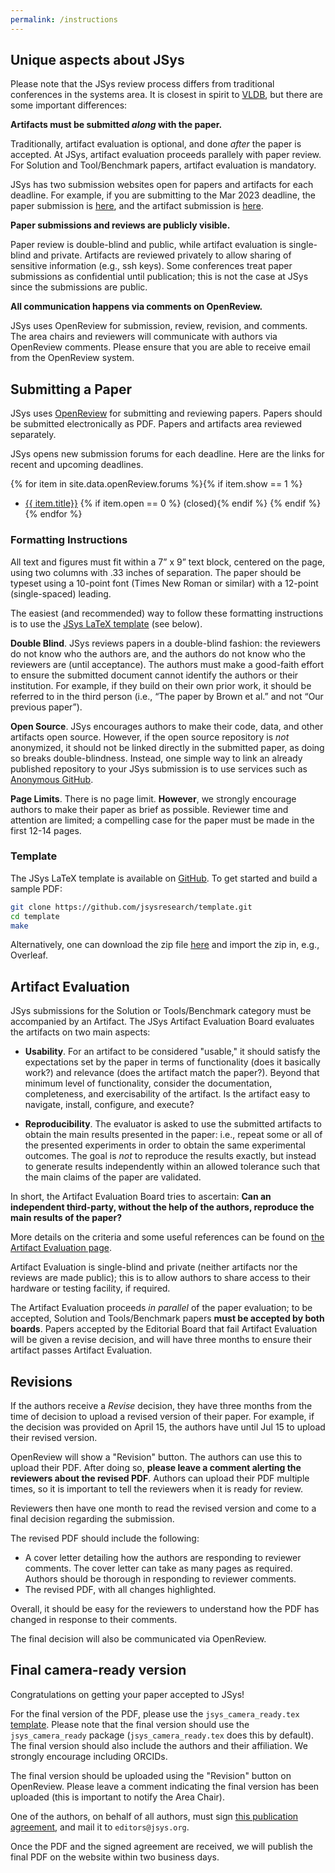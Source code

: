```yaml
---
permalink: /instructions
---
```


## Unique aspects about JSys

Please note that the JSys review process differs from traditional conferences in the systems area. It is closest in spirit to [VLDB](https://www.vldb.org/), but there are some important differences:

**Artifacts must be submitted *along* with the paper.**

Traditionally, artifact evaluation is optional, and done *after* the paper is accepted. 
At JSys, artifact evaluation proceeds parallely with paper review. 
For Solution and Tool/Benchmark papers, artifact evaluation is mandatory. 

JSys has two submission websites open for papers and artifacts for each deadline. For example, if you are submitting to the Mar 2023 deadline, the paper submission is [here](https://openreview.net/group?id=JSYS/2023/March_Papers), and the artifact submission is [here](https://openreview.net/group?id=JSYS/2023/March_Artifacts). 

**Paper submissions and reviews are publicly visible.**

Paper review is double-blind and public, while artifact evaluation is single-blind and private.
Artifacts are reviewed privately to allow sharing of sensitive information (e.g., ssh keys).
Some conferences treat paper submissions as confidential until publication; this is not the case at JSys since the submissions are public. 

**All communication happens via comments on OpenReview.**

JSys uses OpenReview for submission, review, revision, and comments. 
The area chairs and reviewers will communicate with authors via OpenReview comments.
Please ensure that you are able to receive email from the OpenReview system. 

## Submitting a Paper

JSys uses [OpenReview](https://openreview.net/) for submitting and reviewing papers. Papers should be submitted electronically as PDF. 
Papers and artifacts area reviewed separately.

JSys opens new submission forums for each deadline. Here are the links for recent and upcoming deadlines.

{% for item in site.data.openReview.forums %}{% if item.show == 1 %}
- [{{ item.title}}]({{item.url}}) {% if item.open == 0 %} <span class="text-muted">(closed)</span>{% endif %} {% endif %}{% endfor %}

### Formatting Instructions

All text and figures must fit within a 7” x 9” text block, centered on the page, using two columns with .33 inches of separation. The paper should be typeset using a 10-point font (Times New Roman or similar) with a 12-point (single-spaced) leading.

The easiest (and recommended) way to follow these formatting instructions is to use the [JSys LaTeX template](#template) (see below).

**Double Blind**. JSys reviews papers in a double-blind fashion: the reviewers do not know who the authors are, and the authors do not know who the reviewers are (until acceptance). The authors must make a good-faith effort to ensure the submitted document cannot identify the authors or their institution. For example, if they build on their own prior work, it should be referred to in the third person (i.e., “The paper by Brown et al.” and not “Our previous paper”).

**Open Source**. JSys encourages authors to make their code, data, and other artifacts open source.
However, if the open source repository is _not_ anonymized, it should not be linked directly in the submitted paper, as doing so breaks double-blindness. Instead, one simple way to link an already published repository to your JSys submission is to use services such as [Anonymous GitHub](https://anonymous.4open.science/).

**Page Limits**. There is no page limit. **However**, we strongly encourage authors to make their paper as brief as possible. Reviewer time and attention are limited; a compelling case for the paper must be made in the first 12-14 pages.

### Template

The JSys LaTeX template is available on [GitHub](https://github.com/jsysresearch/template). To get started and build a sample PDF:

```bash
git clone https://github.com/jsysresearch/template.git
cd template
make
```

Alternatively, one can download the zip file [here](https://github.com/jsysresearch/template/archive/refs/heads/main.zip) and import the zip in, e.g., Overleaf.


## Artifact Evaluation

JSys submissions for the Solution or Tools/Benchmark category must be accompanied by an Artifact. The JSys Artifact Evaluation Board evaluates the artifacts on two main aspects:

- **Usability**.  For an artifact to be considered "usable," it should
  satisfy the expectations set by the paper in terms of functionality
  (does it basically work?) and relevance (does the artifact match the
  paper?).  Beyond that minimum level of functionality, consider the
  documentation, completeness, and exercisability of the artifact.  Is
  the artifact easy to navigate, install, configure, and execute?

- **Reproducibility**.  The evaluator is asked to use the submitted
  artifacts to obtain the main results presented in the paper: i.e.,
  repeat some or all of the presented experiments in order to obtain
  the same experimental outcomes.  The goal is *not* to reproduce the
  results exactly, but instead to generate results independently
  within an allowed tolerance such that the main claims of the paper
  are validated.

In short, the Artifact Evaluation Board tries to ascertain: **Can an independent third-party, without the help of the authors, reproduce the main results of the paper?**

More details on the criteria and some useful references can be found on [the Artifact Evaluation page](/artifact_evaluation/).

Artifact Evaluation is single-blind and private (neither artifacts nor the reviews are made public); this is to allow authors to share access to their hardware or testing facility, if required.

The Artifact Evaluation proceeds _in parallel_ of the paper evaluation; to be accepted, Solution and Tools/Benchmark papers **must be accepted by both boards**. Papers accepted by the Editorial Board that fail Artifact Evaluation will be given a revise decision, and will have three months to ensure their artifact passes Artifact Evaluation.

## Revisions

If the authors receive a *Revise* decision, they have three months from the time of decision to upload a revised version of their paper. For example, if the decision was provided on April 15, the authors have until Jul 15 to upload their revised version.

OpenReview will show a "Revision" button. The authors can use this to upload their PDF. After doing so, **please leave a comment alerting the reviewers about the revised PDF**. Authors can upload their PDF multiple times, so it is important to tell the reviewers when it is ready for review.

Reviewers then have one month to read the revised version and come to a final decision regarding the submission.

The revised PDF should include the following:
- A cover letter detailing how the authors are responding to reviewer comments. The cover letter can take as many pages as required. Authors should be thorough in responding to reviewer comments. 
- The revised PDF, with all changes highlighted. 

Overall, it should be easy for the reviewers to understand how the PDF has changed in response to their comments. 

The final decision will also be communicated via OpenReview. 

## Final camera-ready version

Congratulations on getting your paper accepted to JSys! 

For the final version of the PDF, please use the `jsys_camera_ready.tex` [template](https://github.com/jsysresearch/template). Please note that the final version should use the `jsys_camera_ready` package (`jsys_camera_ready.tex` does this by default). The final version should also include the authors and their affiliation. We strongly encourage including ORCIDs. 

The final version should be uploaded using the "Revision" button on OpenReview. Please leave a comment indicating the final version has been uploaded (this is important to notify the Area Chair). 

One of the authors, on behalf of all authors, must sign [this publication agreement](https://github.com/jsysresearch/community/blob/main/agreement.pdf), and mail it to `editors@jsys.org`. 

Once the PDF and the signed agreement are received, we will publish the final PDF on the website within two business days. 
